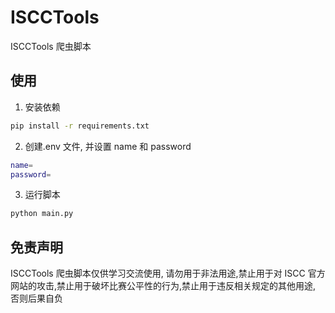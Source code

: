 # ISCCTools

ISCCTools 爬虫脚本

## 使用

1. 安装依赖

```bash
pip install -r requirements.txt
```

2. 创建.env 文件, 并设置 name 和 password

```bash
name=
password=
```

3. 运行脚本

```bash
python main.py
```

## 免责声明

ISCCTools 爬虫脚本仅供学习交流使用, 请勿用于非法用途,禁止用于对 ISCC 官方网站的攻击,禁止用于破坏比赛公平性的行为,禁止用于违反相关规定的其他用途, 否则后果自负
